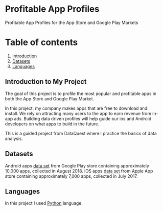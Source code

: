 # Profitable App Profiles
Profitable App Profiles for the App Store and Google Play Markets

# Table of contents
1. [Introduction](#introduction)
2. [Datasets](#datasets)
3. [Languages](#languages)

## Introduction to My Project <a name="introduction"></a>
The goal of this project is to profile the most popular and profitable apps in both the App Store and Google Play Market.

In this project, my company makes apps that are free to download and install. We rely on attracting many users to the app to earn revenue from in-app ads. Building data driven profiles will help guide our ios and Android developers on what apps to build in the future.

This is a guided project from DataQuest where I practice the basics of data analysis. 

## Datasets <a name="datasets"></a>
Android apps [data set](https://www.kaggle.com/lava18/google-play-store-apps) from Google Play store containing approximately 10,000 apps, collected in August 2018.
iOS apps [data set](https://www.kaggle.com/ramamet4/app-store-apple-data-set-10k-apps) from Apple App store containing approximately 7,000 apps, collected in July 2017.

## Languages
In this project I used [Python](https://www.python.org/) language. 
